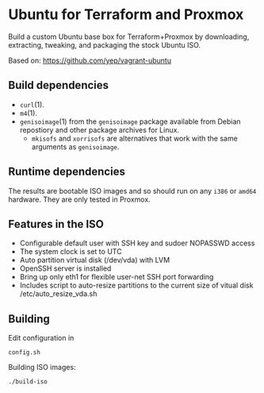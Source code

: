 Ubuntu for Terraform and Proxmox
==================

Build a custom Ubuntu base box for Terraform+Proxmox by downloading, extracting,
tweaking, and packaging the stock Ubuntu ISO.

Based on: https://github.com/yep/vagrant-ubuntu


Build dependencies
------------------

* `curl`(1).
* `m4`(1).
* `genisoimage`(1) from the `genisoimage` package available from Debian repostiory and other package archives for Linux.
	* `mkisofs` and `xorrisofs` are alternatives that work with the same arguments as `genisoimage`.

Runtime dependencies
--------------------

The results are bootable ISO images and so should run on any `i386` or
`amd64` hardware.  They are only tested in Proxmox.

Features in the ISO
-------------------

* Configurable default user with SSH key and sudoer NOPASSWD access
* The system clock is set to UTC
* Auto partition virtual disk (/dev/vda) with LVM
* OpenSSH server is installed
* Bring up only eth1 for flexible user-net SSH port forwarding
* Includes script to auto-resize partitions to the current size of
  vitual disk /etc/auto_resize_vda.sh


Building
--------

Edit configuration in

	config.sh

Building ISO images:

	./build-iso
